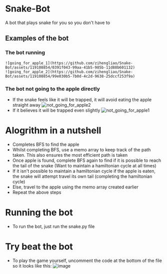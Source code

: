 # Snake-Bot
A bot that plays snake for you so you don't have to

## Examples of the bot
### The bot running
    ![going_for_apple_1](https://github.com/zihengliao/Snake-Bot/assets/119108854/0391f043-99aa-41b5-985b-11d88b601132)
    ![going_for_apple_2](https://github.com/zihengliao/Snake-Bot/assets/119108854/99e030b5-7b0d-4c2d-9638-25dccf253f9a)

### The bot not going to the apple directly
  * If the snake feels like it will be trapped, it will avoid eating the apple straight away
    ![not_going_for_apple2](https://github.com/zihengliao/Snake-Bot/assets/119108854/ca866752-0c78-40ed-aa7a-ef5212c3134b)
  * If it believes it will be trapped even slightly
    ![not_going_for_apple1](https://github.com/zihengliao/Snake-Bot/assets/119108854/b38984c4-4bd4-4c84-a11a-49c8d72e85dc)


# Alogrithm in a nutshell
* Completes BFS to find the apple
* Whilst completing BFS, use a memo array to keep track of the path taken. This also ensures the most efficient path is taken
* Once apple is found, complete BFS again to find if it is possible to reach the tail of the snake (Want to maintain a hamiltonian cycle at all times)
* If it isn't possible to maintain a hamiltonian cycle if the apple is eaten, the snake will attempt travel its own tail (completing the hamiltonian cycle)
* Else, travel to the apple using the memo array created earlier 
* Repeat the above steps

# Running the bot
* To run the bot, just run the snake.py file

# Try beat the bot
* To play the game yourself, uncomment the code at the bottom of the file so it looks like this:
![image](https://github.com/zihengliao/Snake-Bot/assets/119108854/f271e1fc-fbcd-4e33-acc0-575f4d20c96d)

